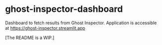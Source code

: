 # ghost-inspector-dashboard
Dashboard to fetch results from Ghost Inspector.
Application is accessible at https://ghost-inspector.streamlit.app

[The README is a WIP.]